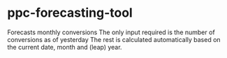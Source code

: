 # ppc-forecasting-tool
Forecasts monthly conversions
The only input required is the number of conversions as of yesterday
The rest is calculated automatically based on the current date, month and (leap) year.
